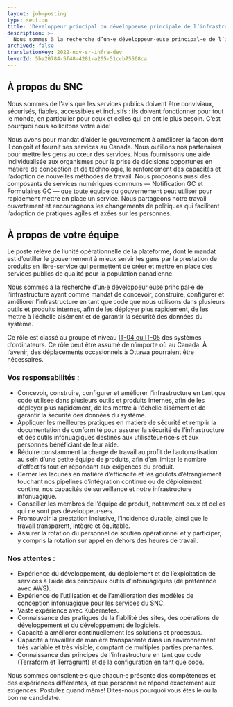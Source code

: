 ```yaml
---
layout: job-posting
type: section
title: 'Développeur principal ou développeuse principale de l’infrastructure'
description: >-
  Nous sommes à la recherche d’un·e développeur·euse principal·e de l’infrastructure ayant comme mandat de concevoir, construire, configurer et améliorer l’infrastructure en tant que code que nous utilisons dans plusieurs outils et produits internes, afin de les déployer plus rapidement, de les mettre à l’échelle aisément et de garantir la sécurité des données du système. Ce rôle est classé au groupe et niveau IT-04 ou IT-05 des systèmes d’ordinateurs. Ce rôle peut être assumé de n’importe où au Canada. À l’avenir, des déplacements occasionnels à Ottawa pourraient être nécessaires.
archived: false
translationKey: 2022-nov-sr-infra-dev
leverId: 5ba20784-5f48-4281-a205-51ccb75568ca
---
```


## À propos du SNC 

Nous sommes de l’avis que les services publics doivent être conviviaux, sécurisés, fiables, accessibles et inclusifs : ils doivent fonctionner pour tout le monde, en particulier pour ceux et celles qui en ont le plus besoin. C’est pourquoi nous sollicitons votre aide!

Nous avons pour mandat d’aider le gouvernement à améliorer la façon dont il conçoit et fournit ses services au Canada. Nous outillons nos partenaires pour mettre les gens au cœur des services. Nous fournissons une aide individualisée aux organismes pour la prise de décisions opportunes en matière de conception et de technologie, le renforcement des capacités et l’adoption de nouvelles méthodes de travail. Nous proposons aussi des composants de services numériques communs — Notification GC et Formulaires GC — que toute équipe du gouvernement peut utiliser pour rapidement mettre en place un service. Nous partageons notre travail ouvertement et encourageons les changements de politiques qui facilitent l’adoption de pratiques agiles et axées sur les personnes.

## À propos de votre équipe

Le poste relève de l’unité opérationnelle de la plateforme, dont le mandat est d’outiller le gouvernement à mieux servir les gens par la prestation de produits en libre-service qui permettent de créer et mettre en place des services publics de qualité pour la population canadienne.

Nous sommes à la recherche d’un·e développeur·euse principal·e de l’infrastructure ayant comme mandat de concevoir, construire, configurer et améliorer l’infrastructure en tant que code que nous utilisons dans plusieurs outils et produits internes, afin de les déployer plus rapidement, de les mettre à l’échelle aisément et de garantir la sécurité des données du système.

Ce rôle est classé au groupe et niveau [IT-04 ou IT-05](https://www.tbs-sct.canada.ca/agreements-conventions/view-visualiser-fra.aspx?id=1) des systèmes d’ordinateurs. Ce rôle peut être assumé de n’importe où au Canada. À l’avenir, des déplacements occasionnels à Ottawa pourraient être nécessaires.

### Vos responsabilités :

- Concevoir, construire, configurer et améliorer l’infrastructure en tant que code utilisée dans plusieurs outils et produits internes, afin de les déployer plus rapidement, de les mettre à l’échelle aisément et de garantir la sécurité des données du système.
- Appliquer les meilleures pratiques en matière de sécurité et remplir la documentation de conformité pour assurer la sécurité de l’infrastructure et des outils infonuagiques destinés aux utilisateur·rice·s et aux personnes bénéficiant de leur aide.
- Réduire constamment la charge de travail au profit de l’automatisation au sein d’une petite équipe de produits, afin d’en limiter le nombre d’effectifs tout en répondant aux exigences du produit.
- Cerner les lacunes en matière d’efficacité et les goulots d’étranglement touchant nos pipelines d’intégration continue ou de déploiement continu, nos capacités de surveillance et notre infrastructure infonuagique.
- Conseiller les membres de l’équipe de produit, notamment ceux et celles qui ne sont pas développeur·se·s.
- Promouvoir la prestation inclusive, l’incidence durable, ainsi que le travail transparent, intègre et équitable.
- Assurer la rotation du personnel de soutien opérationnel et y participer, y compris la rotation sur appel en dehors des heures de travail.

### Nos attentes :

- Expérience du développement, du déploiement et de l’exploitation de services à l’aide des principaux outils d’infonuagiques (de préférence avec AWS).
- Expérience de l’utilisation et de l’amélioration des modèles de conception infonuagique pour les services du SNC.
- Vaste expérience avec Kubernetes.
- Connaissance des pratiques de la fiabilité des sites, des opérations de développement et du développement de logiciels.
- Capacité à améliorer continuellement les solutions et processus.
- Capacité à travailler de manière transparente dans un environnement très variable et très visible, comptant de multiples parties prenantes.
- Connaissance des principes de l’infrastructure en tant que code (Terraform et Terragrunt) et de la configuration en tant que code.

Nous sommes conscient·e·s que chacun·e présente des compétences et des expériences différentes, et que personne ne répond exactement aux exigences. Postulez quand même! Dites-nous pourquoi vous êtes le ou la bon·ne candidat·e.

